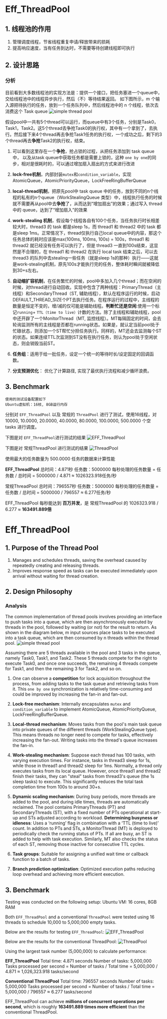 # Eff_ThreadPool


## 1. 线程池的作用

1. 管理调度线程，节省线程重复申请/释放带来的损耗
2. 提高响应速度，当有任务到达时，不需要等待创建线程即可执行

## 2. 设计思路
### 分析
目前看到大多数线程池的实现方法是：提供一个接口，把任务塞进一个queue中，交给线程池中的线程异步执行，然后（不）等待结果返回。
如下图所示，m 个输入源把待执行的任务，放到一个任务队列中，然后线程池中的 n 个线程，依次去消费这个 Task queue
![simple thread pool](./Doc/image-1.png)

假设pool中一共有5个thread可以运行，而queue中有3个任务，分别是Task0，Task1，Task2。这5个thread去争抢Task0的执行权，其中有一个拿到了，去执行。然后接下来4个thread再去争抢Task1任务的执行权，一个成功之后，剩下的3个thread再去**争抢**Task2的执行权，结束。

1. 可以看到这里存在一个**争抢**，抢占锁的过程，从把任务添加到 task queue中， 以及从task queue中获取任务都是需要上锁的，这种 `one by one`的同步，相对是很耗时的，可以通过增加扇入扇出的方式来进行改进 

2. **lock-free机制**，内部封装`mutex`和`condition_variable`，实现AtomicQueue，AtomicPriorityQueue，LockFreeRingBufferQueue 
3. **local-thread机制**，把原先pool中 task queue 中的任务，放到不同的n个线程的私有的n个queue（WorkStealingQueue 类型）中，线程执行任务的时候就不需要再从pool中去**争抢**了，从而达到“增加扇出”的效果；通过写入 thread 中的 queue，达到了“增加扇入”的效果
4. **work-stealing 机制**，假设每个线程各自有100个任务，当任务执行时长相差较大时，thread3 的 task 都是sleep 1s，而 thread1 和 thread2 中的 task 都是sleep 1ms。正常情况下，thread仅执行自己local queue中的内容，那这个任务总体的耗时应该是max(100ms, 100ms, 100s) = 100s，thread1 和 thread2 就已经没有任务可以执行了，但是 thread3 一直到100s结束，这显然是不合理的，在 thread1 和 thread2 在执行 local task 结束之后，可以去 thread3 的队列中去stealing一些任务（就是sleep 1s的那种）执行——这就是work-stealing机制，原先100s才能执行完的任务，整体耗时瞬间就被降低到30+s左右。
5. **自动缩扩容机制**，在任务繁忙的时候，pool中多加入几个thread；而在空闲的时候，对thread进行自动回收。实现中包含了两种线程：PrimaryThread（主线程）和SecondaryThread（ST, 辅助线程），默认在程序运行的时候，启动DEFAULT_THREAD_SIZE个PT去执行任务。在程序运行的过程中，主线程的数量是恒定不变的，增/减的仅可能是辅助线程。**判断忙还是空闲**:使用一个标记`running`+ `TTL（time to live）`计数的方法。除了主线程和辅助线程，pool中还开辟了一个MonitorThread（MT, 监控线程）。MT每隔固定的时间，会去轮询监测所有的主线程是否都在running状态。如果是，就认定当前pool处于忙碌状态，则添加一个ST帮忙分担任务执行。同样的，MT还会去监测每个ST的状态。如果连续TTL次监测到ST没有在执行任务，则认为pool处于空闲状态，则会销毁当前ST。
6. **任务组**：适用于给一批任务，设定一个统一的等待时长/设定固定的回调函数。
7. **分支预测优化**： 优化了计算路径, 实现了最优执行流程和减少循环浪费。

## 3. Benchmark
    使用的测试设备配置如下
    Ubuntu虚拟机：16核, 8GB运行内存

分别对 `EFF_ThreadPool` 以及 常规的 `ThreadPool` 进行了测试，使用16线程，对 10000, 10.0000, 20.0000, 40.0000, 80.0000, 100.0000, 500.0000 个空 tasks 进行调度。

下图是对 `EFF_ThreadPool`进行测试的结果
![EFF_ThreadPool](./Doc/benchmarkTestEFF.png)


下图是对 常规ThreadPool 进行测试的结果
![ThreadPool](./Doc/benchmarkTestOther.png)


使用最大的任务数量为 500.0000 任务的数据来计算性能

**EFF_ThreadPool**
总时间：4.871秒
任务数：5000000
每秒处理的任务数量 = 任务数 / 总时间 = 5000000 / 4.871 ≈ 1026323.918任务/秒


常规ThreadPool
总时间：796557秒
任务数：5000000
每秒处理的任务数量 = 任务数 / 总时间 = 5000000 / 796557 ≈ 6.277任务/秒

EFF_ThreadPool 每秒能达到 **百万并发**，是 常规ThreadPool 的 1026323.918 / 6.277 ≈ **163491.889倍**


# Eff_ThreadPool

## 1. Purpose of the Thread Pool

1. Manages and schedules threads, saving the overhead caused by repeatedly creating and releasing threads.
2. Improves response speed as tasks can be executed immediately upon arrival without waiting for thread creation.

## 2. Design Philosophy
### Analysis
The common implementation of thread pools involves providing an interface to push tasks into a queue, which are then asynchronously executed by threads in the pool, followed by waiting (or not) for the result to return.
As shown in the diagram below, m input sources place tasks to be executed into a task queue, which are then consumed by n threads within the thread pool.
![simple thread pool](./Doc/image-1.png)

Assuming there are 5 threads available in the pool and 3 tasks in the queue, namely Task0, Task1, and Task2. These 5 threads compete for the right to execute Task0, and once one succeeds, the remaining 4 threads compete for Task1, and then the remaining 3 for Task2, and so on.

1. One can observe a **competition** for lock acquisition throughout the process, from adding tasks to the task queue and retrieving tasks from it. This `one by one` synchronization is relatively time-consuming and could be improved by increasing the fan-in and fan-out.
   
2. **Lock-free mechanism**: Internally encapsulates `mutex` and `condition_variable` to implement AtomicQueue, AtomicPriorityQueue, LockFreeRingBufferQueue.

3. **Local-thread mechanism**: Moves tasks from the pool's main task queue into private queues of the different threads (WorkStealingQueue type). This means threads no longer need to compete for tasks, effectively increasing the fan-out. Writing tasks into the thread's queue increases the fan-in.

4. **Work-stealing mechanism**: Suppose each thread has 100 tasks, with varying execution times. For instance, tasks in thread3 sleep for 1s, while those in thread1 and thread2 sleep for 1ms. Normally, a thread only executes tasks from its local queue. However, once thread1 and thread2 finish their tasks, they can "steal" tasks from thread3's queue (the 1s sleep tasks) to execute. This significantly reduces the total task completion time from 100s to around 30+s.

5. **Dynamic scaling mechanism**: During busy periods, more threads are added to the pool, and during idle times, threads are automatically reclaimed. The pool contains PrimaryThreads (PT) and SecondaryThreads (ST), with a fixed number of PTs operational at start-up and STs adjusted according to workload. **Determining busyness or idleness**: Uses a ‘running’ flag in combination with a ‘TTL (time to live)’ count. In addition to PTs and STs, a MonitorThread (MT) is deployed to periodically check the running status of PTs. If all are busy, an ST is added to help with task execution. Similarly, MT also checks the status of each ST, removing those inactive for consecutive TTL cycles.

6. **Task groups**: Suitable for assigning a unified wait time or callback function to a batch of tasks.

7. **Branch prediction optimization**: Optimized execution paths reducing loop overhead and achieving more efficient execution.

## 3. Benchmark
Testing was conducted on the following setup: 
Ubuntu VM: 16 cores, 8GB RAM

Both `EFF_ThreadPool` and a conventional `ThreadPool` were tested using 16 threads to schedule 10,000 to 5,000,000 empty tasks.

Below are the results for testing `EFF_ThreadPool`:
![EFF_ThreadPool](./Doc/benchmarkTestEFF.png)

Below are the results for the conventional ThreadPool:
![ThreadPool](./Doc/benchmarkTestOther.png)

Using the largest task number (5,000,000) to calculate performance:

**EFF_ThreadPool**
Total time: 4.871 seconds
Number of tasks: 5,000,000
Tasks processed per second = Number of tasks / Total time = 5,000,000 / 4.871 ≈ 1,026,323.918 tasks/second

**Conventional ThreadPool**
Total time: 796557 seconds
Number of tasks: 5,000,000
Tasks processed per second = Number of tasks / Total time = 5,000,000 / 796557 ≈ 6.277 tasks/second

EFF_ThreadPool can achieve **millions of concurrent operations per second**, which is roughly **163491.889 times more efficient** than the conventional ThreadPool.
